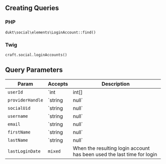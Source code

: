 ## Creating Queries

### PHP

	dukt\social\elements\LoginAccount::find()

### Twig

	craft.social.loginAccounts()

## Query Parameters

Param              | Accepts                              | Description
------------------ | ------------------------------------ | ---------------------------------------------------------------------------------
`userId`		   | `int|int[]|null`					  | The user ID(s) that the resulting login accounts must belong to
`providerHandle`   | `string|null`						  | The handle of the provider that the resulting login accounts must belong to
`socialUid`        | `string|null`						  | The socialUid of the login account
`username`		   | `string|null`						  | The username of the user that the resulting login accounts must belong to
`email`			   | `string|null`						  | The email of the user that the resulting login accounts must belong to
`firstName`		   | `string|null`						  | The firstName of the user that the resulting login accounts must belong to
`lastName`		   | `string|null`						  | The handle of the provider that the resulting login accounts must belong to
`lastLoginDate`	   | `mixed`                              | When the resulting login account has been used the last time for login